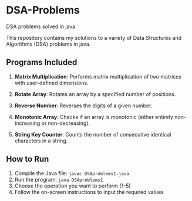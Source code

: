 # DSA-Problems
DSA problems solved in java

This repository contains my solutions to a variety of Data Structures and Algorithms (DSA) problems in java.

## Programs Included

1. **Matrix Multiplication**: Performs matrix multiplication of two matrices with user-defined dimensions.

2. **Rotate Array**: Rotates an array by a specified number of positions.

3. **Reverse Number**: Reverses the digits of a given number.

4. **Monotonic Array**: Checks if an array is monotonic (either entirely non-increasing or non-decreasing).

5. **String Key Counter**: Counts the number of consecutive identical characters in a string.

## How to Run
1. Compile the Java file: `javac DSAproblems1.java`
2. Run the program: `java DSAproblems1`
3. Choose the operation you want to perform (1-5)
4. Follow the on-screen instructions to input the required values
